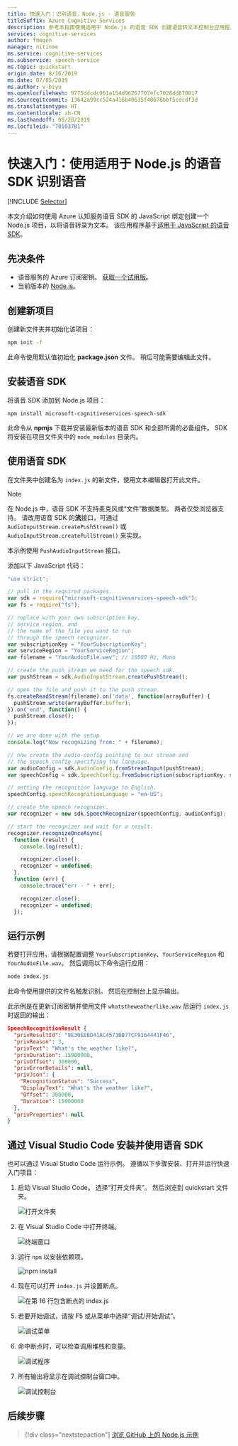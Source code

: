```yaml
---
title: 快速入门：识别语音，Node.js - 语音服务
titleSuffix: Azure Cognitive Services
description: 参考本指南使用适用于 Node.js 的语音 SDK 创建语音转文本控制台应用程序。 完成后，可以使用计算机的麦克风实时将语音转录为文本。
services: cognitive-services
author: fmegen
manager: nitinme
ms.service: cognitive-services
ms.subservice: speech-service
ms.topic: quickstart
origin.date: 8/16/2019
ms.date: 07/05/2019
ms.author: v-biyu
ms.openlocfilehash: 9775ddcdc961a154d96267707efc7028dd870017
ms.sourcegitcommit: 13642a99cc524a416b40635f48676bbf5cdcdf3d
ms.translationtype: HT
ms.contentlocale: zh-CN
ms.lasthandoff: 08/28/2019
ms.locfileid: "70103781"
---
```

# <a name="quickstart-recognize-speech-with-the-speech-sdk-for-nodejs"></a>快速入门：使用适用于 Node.js 的语音 SDK 识别语音

[!INCLUDE [Selector](../../../includes/cognitive-services-speech-service-quickstart-selector.md)]

本文介绍如何使用 Azure 认知服务语音 SDK 的 JavaScript 绑定创建一个 Node.js 项目，以将语音转录为文本。
该应用程序基于[适用于 JavaScript 的语音 SDK](https://aka.ms/csspeech/npmpackage)。

## <a name="prerequisites"></a>先决条件

* 语音服务的 Azure 订阅密钥。 [获取一个试用版](get-started.md)。
* 当前版本的 [Node.js](https://nodejs.org)。

## <a name="create-a-new-project"></a>创建新项目

创建新文件夹并初始化该项目：

```sh
npm init -f
```

此命令使用默认值初始化 **package.json** 文件。 稍后可能需要编辑此文件。

## <a name="install-the-speech-sdk"></a>安装语音 SDK

将语音 SDK 添加到 Node.js 项目：

```
npm install microsoft-cognitiveservices-speech-sdk
```

此命令从 **npmjs** 下载并安装最新版本的语音 SDK 和全部所需的必备组件。 SDK 将安装在项目文件夹中的 `node_modules` 目录内。

## <a name="use-the-speech-sdk"></a>使用语音 SDK

在文件夹中创建名为 `index.js` 的新文件，使用文本编辑器打开此文件。

> [!NOTE]
> 在 Node.js 中，语音 SDK 不支持麦克风或“文件”数据类型。  两者仅受浏览器支持。 请改用语音 SDK 的**流**接口，可通过 `AudioInputStream.createPushStream()` 或 `AudioInputStream.createPullStream()` 来实现。

本示例使用 `PushAudioInputStream` 接口。

添加以下 JavaScript 代码：

```JavaScript
"use strict";

// pull in the required packages.
var sdk = require("microsoft-cognitiveservices-speech-sdk");
var fs = require("fs");

// replace with your own subscription key,
// service region, and
// the name of the file you want to run
// through the speech recognizer.
var subscriptionKey = "YourSubscriptionKey";
var serviceRegion = "YourServiceRegion"; 
var filename = "YourAudioFile.wav"; // 16000 Hz, Mono

// create the push stream we need for the speech sdk.
var pushStream = sdk.AudioInputStream.createPushStream();

// open the file and push it to the push stream.
fs.createReadStream(filename).on('data', function(arrayBuffer) {
  pushStream.write(arrayBuffer.buffer);
}).on('end', function() {
  pushStream.close();
});

// we are done with the setup
console.log("Now recognizing from: " + filename);

// now create the audio-config pointing to our stream and
// the speech config specifying the language.
var audioConfig = sdk.AudioConfig.fromStreamInput(pushStream);
var speechConfig = sdk.SpeechConfig.fromSubscription(subscriptionKey, serviceRegion);

// setting the recognition language to English.
speechConfig.speechRecognitionLanguage = "en-US";

// create the speech recognizer.
var recognizer = new sdk.SpeechRecognizer(speechConfig, audioConfig);

// start the recognizer and wait for a result.
recognizer.recognizeOnceAsync(
  function (result) {
    console.log(result);

    recognizer.close();
    recognizer = undefined;
  },
  function (err) {
    console.trace("err - " + err);

    recognizer.close();
    recognizer = undefined;
  });
```

## <a name="run-the-sample"></a>运行示例

若要打开应用，请根据配置调整 `YourSubscriptionKey`、`YourServiceRegion` 和 `YourAudioFile.wav`。 然后调用以下命令运行应用：

```sh
node index.js
```

此命令使用提供的文件名触发识别。 然后在控制台上显示输出。

此示例是在更新订阅密钥并使用文件 `whatstheweatherlike.wav` 后运行 `index.js` 时返回的输出：

```json
SpeechRecognitionResult {
  "privResultId": "9E30EEBD41AC4571BB77CF9164441F46",
  "privReason": 3,
  "privText": "What's the weather like?",
  "privDuration": 15900000,
  "privOffset": 300000,
  "privErrorDetails": null,
  "privJson": {
    "RecognitionStatus": "Success",
    "DisplayText": "What's the weather like?",
    "Offset": 300000,
    "Duration": 15900000
  },
  "privProperties": null
}
```

## <a name="install-and-use-the-speech-sdk-with-visual-studio-code"></a>通过 Visual Studio Code 安装并使用语音 SDK

也可以通过 Visual Studio Code 运行示例。 遵循以下步骤安装、打开并运行快速入门项目：

1. 启动 Visual Studio Code。 选择“打开文件夹”。  然后浏览到 quickstart 文件夹。

   ![打开文件夹](media/sdk/qs-js-node-01-open_project.png)

1. 在 Visual Studio Code 中打开终端。

   ![终端窗口](media/sdk/qs-js-node-02_open_terminal.png)

1. 运行 `npm` 以安装依赖项。

   ![npm install](media/sdk/qs-js-node-03-npm_install.png)

1. 现在可以打开 `index.js` 并设置断点。

   ![在第 16 行包含断点的 index.js](media/sdk/qs-js-node-04-setup_breakpoint.png)

1. 若要开始调试，请按 F5 或从菜单中选择“调试/开始调试”。 

   ![调试菜单](media/sdk/qs-js-node-05-start_debugging.png)

1. 命中断点时，可以检查调用堆栈和变量。

   ![调试程序](media/sdk/qs-js-node-06-hit_breakpoint.png)

1. 所有输出将显示在调试控制台窗口中。

   ![调试控制台](media/sdk/qs-js-node-07-debug_output.png)

## <a name="next-steps"></a>后续步骤

> [!div class="nextstepaction"]
> [浏览 GitHub 上的 Node.js 示例](https://aka.ms/csspeech/samples)
